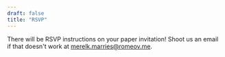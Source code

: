 ```yaml
---
draft: false
title: "RSVP"
---
```


There will be RSVP instructions on your paper invitation! Shoot us an email if that doesn't work at 
        <a href="mailto:merelk.marries@romeov.me">merelk.marries@romeov.me</a>.
